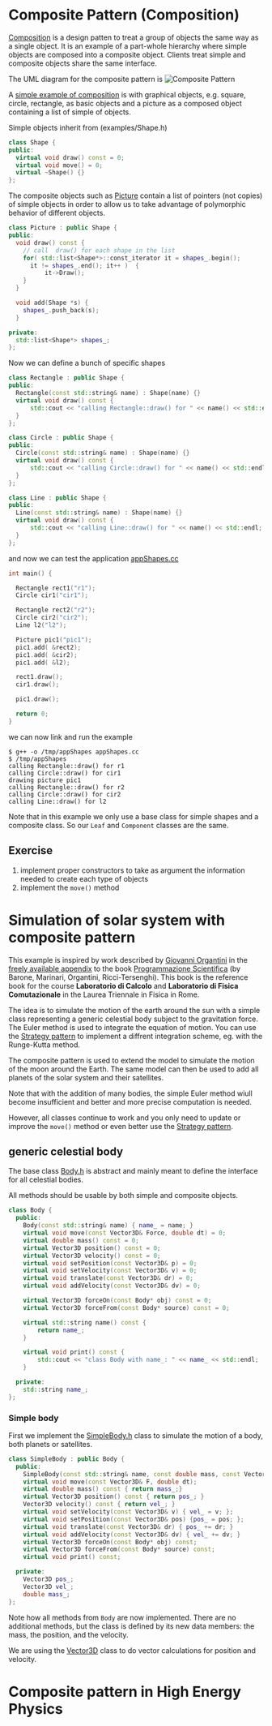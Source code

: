 # Composite Pattern (Composition)

[Composition](https://en.wikipedia.org/wiki/Composite_pattern) is a design
patten to treat a group of objects the same way as a
single object. It is an example of a part-whole hierarchy where simple objects
 are composed into a composite object. Clients treat simple and composite objects share
 the same interface.

The UML diagram for the composite pattern is
![Composite Pattern](Composite_UML_class_diagram.png "Composite Pattern")

A [simple example of composition](https://www.bogotobogo.com/DesignPatterns/composite.php) is with graphical objects, e.g. square, circle, rectangle, as basic objects and a picture as a composed object containing a list of simple of objects.

Simple objects inherit from (examples/Shape.h)
```c++
class Shape {
public:
  virtual void draw() const = 0;
  virtual void move() = 0;
  virtual ~Shape() {}
};
```

The composite objects such as [Picture](examples/Picture.h) contain a list of pointers (not  copies) of simple objects in order to allow us to take advantage of polymorphic behavior of different objects.
```c++
class Picture : public Shape {
public:
  void draw() const {
    // call  draw() for each shape in the list
    for( std::list<Shape*>::const_iterator it = shapes_.begin();
      it != shapes_.end(); it++ )  {
          it->Draw();
    }
  }

  void add(Shape *s) {
    shapes_.push_back(s);
  }

private:
  std::list<Shape*> shapes_;
};
```

Now we can define a bunch of specific shapes
```c++
class Rectangle : public Shape {
public:
  Rectangle(const std::string& name) : Shape(name) {}
  virtual void draw() const {
      std::cout << "calling Rectangle::draw() for " << name() << std::endl;
  }
};

class Circle : public Shape {
public:
  Circle(const std::string& name) : Shape(name) {}
  virtual void draw() const {
      std::cout << "calling Circle::draw() for " << name() << std::endl;
  }
};

class Line : public Shape {
public:
  Line(const std::string& name) : Shape(name) {}
  virtual void draw() const {
      std::cout << "calling Line::draw() for " << name() << std::endl;
  }
};
```
and now we can test the application [appShapes.cc](examples/appShapes.cc)
```c++
int main() {

  Rectangle rect1("r1");
  Circle cir1("cir1");

  Rectangle rect2("r2");
  Circle cir2("cir2");
  Line l2("l2");

  Picture pic1("pic1");
  pic1.add( &rect2);
  pic1.add( &cir2);
  pic1.add( &l2);

  rect1.draw();
  cir1.draw();

  pic1.draw();

  return 0;
}
```
we can now link and run the example
```
$ g++ -o /tmp/appShapes appShapes.cc
$ /tmp/appShapes
calling Rectangle::draw() for r1
calling Circle::draw() for cir1
drawing picture pic1
calling Rectangle::draw() for r2
calling Circle::draw() for cir2
calling Line::draw() for l2
```
Note that in this example we only use a base class for simple shapes and a composite class. So our `Leaf` and `Component` classes are the same.


## Exercise
  1. implement proper constructors to take as argument the information needed to create each type of objects
  2. implement the `move()` method


# Simulation of solar system with composite  pattern
This example is inspired by work described by [Giovanni Organtini](http://www.roma1.infn.it/people/organtini/) in the [freely available appendix](http://www.roma1.infn.it/people/organtini/publications/scientificProgramming++.pdf) to the book [Programmazione Scientifica](www.programmazionescientifica.org/) (by Barone, Marinari,  Organtini, Ricci-Tersenghi). This book is the reference book for the course **Laboratorio di Calcolo** and **Laboratorio di Fisica Comutazionale** in the Laurea Triennale in Fisica in Rome.

The idea is to simulate the motion of the earth around the sun with a simple class representing a generic celestial body subject to the gravitation force. The Euler method is used to integrate the equation of motion. You can use the [Strategy pattern](../lec15/lec15.md) to implement a diffrent integration scheme, eg. with the Runge-Kutta method.

The composite pattern is used to extend the model to simulate the motion of the moon around the Earth. The same model can then be used to add all planets of the solar system and their satellites.

Note that with the addition of many bodies, the simple Euler method wiull become insufficient and better and more precise computation is needed.

However, all classes continue to work and you only need to update or improve the `move()` method or even better use the [Strategy pattern](../lec15/lec15.md).

## generic celestial body
The base class [Body.h](examples/Body.h) is abstract and mainly meant to define the interface for all celestial bodies.

All methods should be usable by both simple and composite objects.

```c++
class Body {
  public:
    Body(const std::string& name) { name_ = name; }
    virtual void move(const Vector3D& Force, double dt) = 0;
    virtual double mass() const = 0;
    virtual Vector3D position() const = 0;
    virtual Vector3D velocity() const = 0;
    virtual void setPosition(const Vector3D& p) = 0;
    virtual void setVelocity(const Vector3D& v) = 0;
    virtual void translate(const Vector3D& dr) = 0;
    virtual void addVelocity(const Vector3D& dv) = 0;

    virtual Vector3D forceOn(const Body* obj) const = 0;
    virtual Vector3D forceFrom(const Body* source) const = 0;

    virtual std::string name() const {
        return name_;
    }

    virtual void print() const {
        std::cout << "class Body with name_: " << name_ << std::endl;
    }

  private:
    std::string name_;
};
```
### Simple body
First we implement the [SimpleBody.h](examples/SimpleBody.h) class to simulate the motion of a body, both planets or satellites.
```c++
class SimpleBody : public Body {
  public:
    SimpleBody(const std::string& name, const double mass, const Vector3D& x0=0);
    virtual void move(const Vector3D& F, double dt);
    virtual double mass() const { return mass_;}
    virtual Vector3D position() const { return pos_; }
    Vector3D velocity() const { return vel_; }
    virtual void setVelocity(const Vector3D& v) { vel_ = v; };
    virtual void setPosition(const Vector3D& pos) {pos_ = pos; };
    virtual void translate(const Vector3D& dr) { pos_ += dr; }
    virtual void addVelocity(const Vector3D& dv) { vel_ += dv; }
    virtual Vector3D forceOn(const Body* obj) const;
    virtual Vector3D forceFrom(const Body* source) const;
    virtual void print() const;

  private:
    Vector3D pos_;
    Vector3D vel_;
    double mass_;
};
```
Note how all methods from `Body` are now implemented. There are no additional methods, but the class is defined by its new data members: the mass, the position, and the velocity.

We are using the [Vector3D](examples/Vector3D.h) class to do vector calculations for position and velocity. 


# Composite pattern in High Energy Physics
